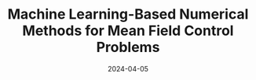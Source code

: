 ---
title: "Machine Learning-Based Numerical Methods for Mean Field Control Problems"
collection: talks
event: "Oxford-ETH Workshop in Financial Mathematics"
date: 2024-04-05
talk_type: "Workshop presentation"
---